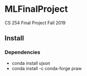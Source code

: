 # MLFinalProject
CS 254 Final Project Fall 2019

## Install
### Dependencies
* conda install ujson
* conda install -c conda-forge praw
